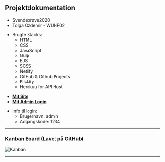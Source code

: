 ## Projektdokumentation

- Svendeprøve2020
- Tolga Özdemir - WUHF02
+ Brugte Stacks:
  - HTML
  - CSS
  - JavaScript
  - Gulp
  - EJS
  - SCSS
  - Netlify
  - GitHub & Github Projects
  - Flickity
  - Herokuu for API Host

- __[Mit Site](https://svendeprove-tolga.netlify.app/)__ 
- __[Mit Admin Login](https://svendeprove-tolga.netlify.app/admin)__ 
+ Info til login:
  - Brugernavn: admin
  - Adgangskode: 1234

---
### Kanban Board (Lavet på GitHub)
  ![Kanban](http://image.com)

---